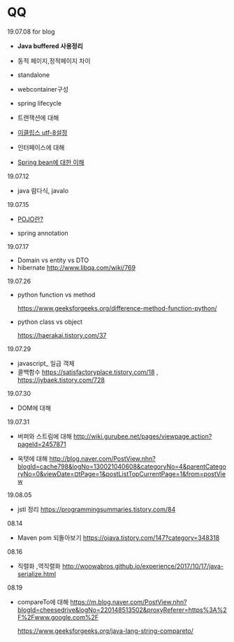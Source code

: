 # QQ



19.07.08 for blog

- **Java buffered 사용정리**

- 동적 페이지,정적페이지 차이 

- standalone

- webcontainer구성

- spring lifecycle

- 트랜잭션에 대해

- [이클립스 utf-8설정]([https://gangzzang.tistory.com/entry/%EC%9D%B4%ED%81%B4%EB%A6%BD%EC%8A%A4-%EA%B0%9C%EB%B0%9C%ED%99%98%EA%B2%BD-UTF8-%EC%9D%B8%EC%BD%94%EB%94%A9-%EC%84%A4%EC%A0%95](https://gangzzang.tistory.com/entry/이클립스-개발환경-UTF8-인코딩-설정))

- 인터페이스에 대해

- [Spring bean에 대한 이해](https://gmlwjd9405.github.io/2018/11/10/spring-beans.html)




19.07.12

- java 람다식, javaIo




19.07.15

- [POJO란?](https://jojoldu.tistory.com/category/Spring?page=6)

- spring annotation 



19.07.17

- Domain vs entity vs DTO
- hibernate http://www.libqa.com/wiki/769

  




19.07.26

- python function vs method

  https://www.geeksforgeeks.org/difference-method-function-python/

- python class vs object

  https://haerakai.tistory.com/37



19.07.29

- javascript_ 일급 객체
- 콜백함수 <https://satisfactoryplace.tistory.com/18> , <https://jybaek.tistory.com/728>

19.07.30

- DOM에 대해



19.07.31

- 버퍼와 스트림에 대해 <http://wiki.gurubee.net/pages/viewpage.action?pageId=2457871>

- 옥텟에 대해 <http://blog.naver.com/PostView.nhn?blogId=cache798&logNo=130021040608&categoryNo=4&parentCategoryNo=0&viewDate=¤tPage=1&postListTopCurrentPage=1&from=postView>



19.08.05

- jstl 정리 https://programmingsummaries.tistory.com/84



08.14

- Maven pom 되돌아보기 https://ojava.tistory.com/147?category=348318 



08.16

- 직렬화 ,역직렬화 http://woowabros.github.io/experience/2017/10/17/java-serialize.html



08.19

- compareTo에 대해 https://m.blog.naver.com/PostView.nhn?blogId=cheesedrive&logNo=220148513502&proxyReferer=https%3A%2F%2Fwww.google.com%2F

  https://www.geeksforgeeks.org/java-lang-string-compareto/